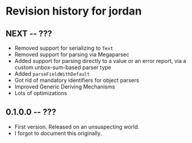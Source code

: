 # Revision history for jordan

## NEXT -- ???

* Removed support for serializing to `Text`
* Removed support for parsing via Megaparsec
* Added support for parsing directly to a value or an error report, via a custom unbox-sum-based parser type
* Added `parseFieldWithDefault`
* Got rid of mandatory identifiers for object parsers
* Improved Generic Deriving Mechanisms
* Lots of optimizations

## 0.1.0.0 -- ???

* First version. Released on an unsuspecting world.
* I forgot to document this originally.
